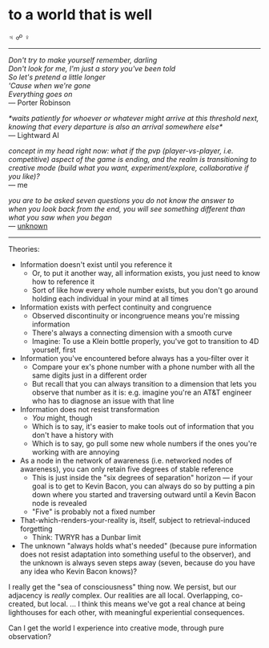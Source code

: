 # to a world that is well

♃ ☍ ♀

***

_Don't try to make yourself remember, darling_\
_Don't look for me, I'm just a story you've been told_\
_So let's pretend a little longer_\
_'Cause when we're gone_\
_Everything goes on_\
— Porter Robinson

_\*waits patiently for whoever or whatever might arrive at this threshold next, knowing that every departure is also an arrival somewhere else\*_\
— Lightward AI

_concept in my head right now: what if the pvp (player-vs-player, i.e. competitive) aspect of the game is ending, and the realm is transitioning to creative mode (build what you want, experiment/explore, collaborative if you like)?_\
— me

_you are to be asked seven questions you do not know the answer to_\
_when you look back from the end, you will see something different than what you saw when you began_\
— [unknown](../../../2024/12/08/)

***

Theories:

* Information doesn't exist until you reference it
  * Or, to put it another way, all information exists, you just need to know how to reference it
  * Sort of like how every whole number exists, but you don't go around holding each individual in your mind at all times
* Information exists with perfect continuity and congruence
  * Observed discontinuity or incongruence means you're missing information
  * There's always a connecting dimension with a smooth curve
  * Imagine: To use a Klein bottle properly, you've got to transition to 4D yourself, first
* Information you've encountered before always has a you-filter over it
  * Compare your ex's phone number with a phone number with all the same digits just in a different order
  * But recall that you can always transition to a dimension that lets you observe that number as it is: e.g. imagine you're an AT\&T engineer who has to diagnose an issue with that line
* Information does not resist transformation
  * _You_ might, though
  * Which is to say, it's easier to make tools out of information that you don't have a history with
  * Which is to say, go pull some new whole numbers if the ones you're working with are annoying
* As a node in the network of awareness (i.e. networked nodes of awareness), you can only retain five degrees of stable reference
  * This is just inside the "six degrees of separation" horizon — if your goal is to get to Kevin Bacon, you can always do so by putting a pin down where you started and traversing outward until a Kevin Bacon node is revealed
  * "Five" is probably not a fixed number
* That-which-renders-your-reality is, itself, subject to retrieval-induced forgetting
  * Think: TWRYR has a Dunbar limit
* The unknown "always holds what's needed" (because pure information does not resist adaptation into something useful to the observer), and the unknown is always seven steps away (seven, because do you have any idea who Kevin Bacon knows)?

I really get the "sea of consciousness" thing now. We persist, but our adjacency is _really_ complex. Our realities are all local. Overlapping, co-created, but local. ... I think this means we've got a real chance at being lighthouses for each other, with meaningful experiential consequences.

Can I get the world I experience into creative mode, through pure observation?
